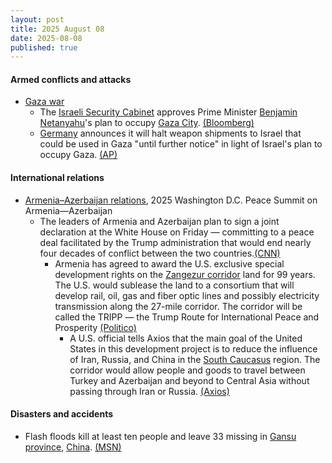 ```yaml
---
layout: post
title: 2025 August 08
date: 2025-08-08
published: true
---
```



#### Armed conflicts and attacks

* [Gaza war](https://en.wikipedia.org/wiki/Gaza_war "Gaza war")
  * The [Israeli Security Cabinet](https://en.wikipedia.org/wiki/Security_Cabinet_of_Israel "Security Cabinet of Israel") approves Prime Minister [Benjamin Netanyahu](https://en.wikipedia.org/wiki/Benjamin_Netanyahu "Benjamin Netanyahu")'s plan to occupy [Gaza City](https://en.wikipedia.org/wiki/Gaza_City "Gaza City"). [(Bloomberg)](https://www.bloomberg.com/news/articles/2025-08-08/israel-security-cabinet-approves-pm-s-plan-to-seize-gaza-city-me26un7f)
  * [Germany](https://en.wikipedia.org/wiki/Germany "Germany") announces it will halt weapon shipments to Israel that could be used in Gaza "until further notice" in light of Israel's plan to occupy Gaza. [(AP)](https://apnews.com/article/germany-mideast-weapons-b957e28b73ee94ed33fbd2d4e4d36246)

#### International relations

* [Armenia–Azerbaijan relations](https://en.wikipedia.org/wiki/Armenia%E2%80%93Azerbaijan_relations "Armenia–Azerbaijan relations"), 2025 Washington D.C. Peace Summit on Armenia—Azerbaijan
  * The leaders of Armenia and Azerbaijan plan to sign a joint declaration at the White House on Friday — committing to a peace deal facilitated by the Trump administration that would end nearly four decades of conflict between the two countries.[(CNN)](https://www.cnn.com/2025/08/08/politics/strategic-armenia-azerbaijan-corridor-named-after-trump)
    * Armenia has agreed to award the U.S. exclusive special development rights on the [Zangezur corridor](https://en.wikipedia.org/wiki/Zangezur_corridor "Zangezur corridor") land for 99 years. The U.S. would sublease the land to a consortium that will develop rail, oil, gas and fiber optic lines and possibly electricity transmission along the 27-mile corridor. The corridor will be called the TRIPP — the Trump Route for International Peace and Prosperity [(Politico)](https://www.politico.com/news/2025/08/07/us-deal-armenia-azerbaijan-00499285)
      * A U.S. official tells Axios that the main goal of the United States in this development project is to reduce the influence of Iran, Russia, and China in the [South Caucasus](https://en.wikipedia.org/wiki/South_Caucasus "South Caucasus") region. The corridor would allow people and goods to travel between Turkey and Azerbaijan and beyond to Central Asia without passing through Iran or Russia. [(Axios)](https://www.axios.com/2025/08/07/armenia-azerbaijan-agreement-trump-corridor)

#### Disasters and accidents

* Flash floods kill at least ten people and leave 33 missing in [Gansu province](https://en.wikipedia.org/wiki/Gansu_province "Gansu province"), [China](https://en.wikipedia.org/wiki/China "China"). [(MSN)](https://www.msn.com/en-gb/news/world/flash-floods-kill-at-least-10-people-and-leave-33-missing-in-northwestern-china/ar-AA1K9Iwp?ocid=msedgntp&pc=U531&cvid=6895e4ba8d2945f3aa25215a456a47dd&ei=29)
